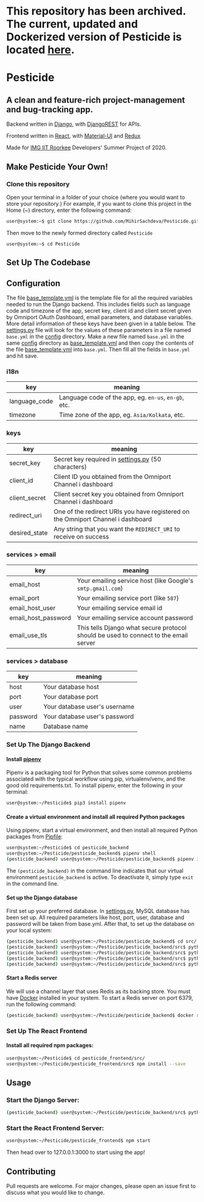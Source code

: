 # This repository has been archived. The current, updated and Dockerized version of Pesticide is located [here](https://github.com/MihirSachdeva/pesticide-docker).

# Pesticide

## A clean and feature-rich project-management and bug-tracking app.

Backend written in [Django](https://www.djangoproject.com), with [DjangoREST](https://www.django-rest-framework.org) for APIs.

Frontend written in [React](https://reactjs.org/), with [Material-UI](https://material-ui.com/) and [Redux](https://react-redux.js.org/)

Made for [IMG IIT Roorkee](https://img.channeli.in) Developers' Summer Project of 2020.

## Make Pesticide Your Own!

### Clone this repository

Open your terminal in a folder of your choice (where you would want to store your repository.) For example, if you want to clone this project in the Home (~) directory, enter the following command:

```bash
user@system:~$ git clone https://github.com/MihirSachdeva/Pesticide.git
```

Then move to the newly formed directory called `Pesticide`

```base
user@system:~$ cd Pesticide
```

## Set Up The Codebase

## Configuration

The file [base_template.yml](pesticide_backend/src/config/base_template.yml) is the template file for all the required variables needed to run the Django backend. This includes fields such as language code and timezone of the app, secret key, client id and client secret given by Omniport OAuth Dashboard, email parameters, and database variables. More detail information of these keys have been given in a table below. The [settings.py](pesticide_backend/src/pesticide/settings.py) file will look for the values of these parameters in a file named `base.yml` in the [config](pesticide_backend/src/config/) directory.
Make a new file named `base.yml` in the same [config](pesticide_backend/src/config/) directory as [base_template.yml](pesticide_backend/src/config/base_template.yml) and then copy the contents of the file [base_template.yml](pesticide_backend/src/config/base_template.yml) into `base.yml`. Then fill all the fields in `base.yml` and hit save.

### **i18n**

| key           | meaning                                              |
| ------------- | ---------------------------------------------------- |
| language_code | Language code of the app, eg. `en-us`, `en-gb`, etc. |
| timezone      | Time zone of the app, eg. `Asia/Kolkata`, etc.       |

### **keys**

| key           | meaning                                                                                           |
| ------------- | ------------------------------------------------------------------------------------------------- |
| secret_key    | Secret key required in [settings.py](pesticide_backend/src/pesticide/settings.py) (50 characters) |
| client_id     | Client ID you obtained from the Omniport Channel i dashboard                                      |
| client_secret | Client secret key you obtained from Omniport Channel i dashboard                                  |
| redirect_uri  | One of the redirect URIs you have registered on the Omniport Channel i dashboard                  |
| desired_state | Any string that you want the `REDIRECT_URI` to receive on success                                 |

### services > **email**

| key                 | meaning                                                                              |
| ------------------- | ------------------------------------------------------------------------------------ |
| email_host          | Your emailing service host (like Google's `smtp.gmail.com`)                          |
| email_port          | Your emailing service port (like `587`)                                              |
| email_host_user     | Your emailing service email id                                                       |
| email_host_password | Your emailing service account password                                               |
| email_use_tls       | This tells Django what secure protocol should be used to connect to the email server |

### services > **database**

| key      | meaning                       |
| -------- | ----------------------------- |
| host     | Your database host            |
| port     | Your database port            |
| user     | Your database user's username |
| password | Your database user's password |
| name     | Database name                 |

### Set Up The Django Backend

#### Install [pipenv](https://realpython.com/pipenv-guide/)

Pipenv is a packaging tool for Python that solves some common problems associated with the typical workflow using pip, virtualenv/venv, and the good old requirements.txt. To install pipenv, enter the following in your terminal:

```bash
user@system:~/Pesticide$ pip3 install pipenv
```

#### Create a virtual environment and install all required Python packages

Using pipenv, start a virtual environment, and then install all required Python packages from [Pipfile](pesticide_backend/Pipfile):

```bash
user@system:~/Pesticide$ cd pesticide_backend
user@system:~/Pesticide/pesticide_backend$ pipenv shell
(pesticide_backend) user@system:~/Pesticide/pesticide_backend$ pipenv install
```

The `(pesticide_backend)` in the command line indicates that our virtual environment `pesticide_backend` is active. To deactivate it, simply type `exit` in the command line.

#### Set up the Django database

First set up your preferred database. In [settings.py](pesticide_backend/src/pesticide/settings.py), MySQL database has been set up. All required parameters like host, port, user, database and password will be taken from base.yml. After that, to set up the database on your local system:

```bash
(pesticide_backend) user@system:~/Pesticide/pesticide_backend$ cd src/
(pesticide_backend) user@system:~/Pesticide/pesticide_backend/src$ python3 manage.py makemigrations peticide_app
(pesticide_backend) user@system:~/Pesticide/pesticide_backend/src$ python3 manage.py migrate pesticide_app
(pesticide_backend) user@system:~/Pesticide/pesticide_backend/src$ python3 manage.py makemigrations
(pesticide_backend) user@system:~/Pesticide/pesticide_backend/src$ python3 manage.py migrate
```

#### Start a Redis server

We will use a channel layer that uses Redis as its backing store. You must have [Docker](https://docs.docker.com/engine/install/) installed in your system. To start a Redis server on port 6379, run the following command:

```bash
(pesticide_backend) user@system:~/Pesticide/pesticide_backend$ docker run -p 6379:6379 -d redis:5
```

### Set Up The React Frontend

#### Install all required npm packages:

```bash
user@system:~/Pesticide$ cd pesticide_frontend/src/
user@system:~/Pesticide/pesticide_frontend/src$ npm install --save
```

## Usage

### Start the Django Server:

```bash
(pesticide_backend) user@system:~/Pesticide/pesticide_backend/src$ python3 manage.py runserver
```

### Start the React Frontend Server:

```bash
user@system:~/Pesticide/pesticide_frontend$ npm start
```

Then head over to 127.0.0.1:3000 to start using the app!

## Contributing

Pull requests are welcome. For major changes, please open an issue first to discuss what you would like to change.
